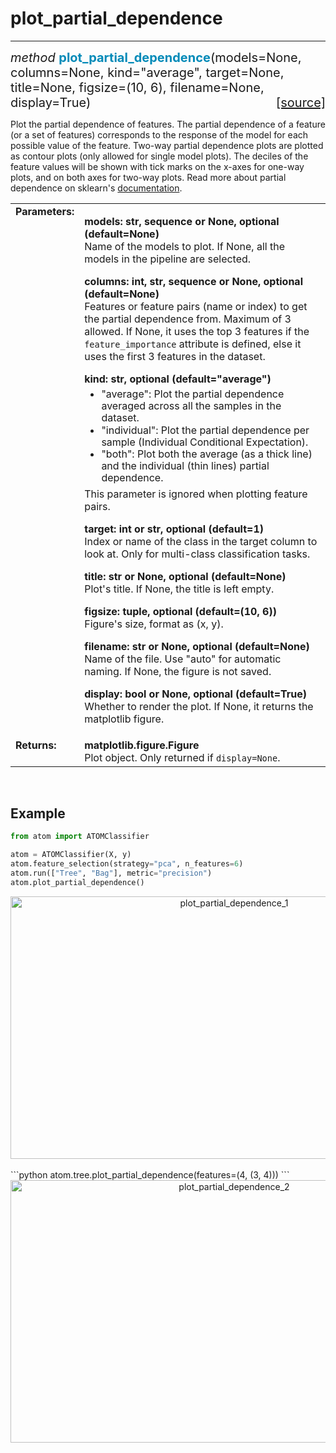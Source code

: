 # plot_partial_dependence
-------------------------

<div style="font-size:20px">
<em>method</em> <strong style="color:#008AB8">plot_partial_dependence</strong>(models=None,
columns=None, kind="average", target=None, title=None, figsize=(10, 6),
filename=None, display=True)
<span style="float:right">
<a href="https://github.com/tvdboom/ATOM/blob/master/atom/plots.py#L2078">[source]</a>
</span>
</div>

Plot the partial dependence of features. The partial dependence of a
feature (or a set of features) corresponds to the response of
the model for each possible value of the feature. Two-way partial
dependence plots are plotted as contour plots (only allowed for single
model plots). The deciles of the feature values will be shown with tick
marks on the x-axes for one-way plots, and on both axes for two-way
plots. Read more about partial dependence on sklearn's [documentation](https://scikit-learn.org/stable/modules/partial_dependence.html#partial-dependence-and-individual-conditional-expectation-plots).

<table style="font-size:16px">
<tr>
<td width="20%" class="td_title" style="vertical-align:top"><strong>Parameters:</strong></td>
<td width="80%" class="td_params">
<p>
<strong>models: str, sequence or None, optional (default=None)</strong><br>
Name of the models to plot. If None, all the models in the pipeline are selected.
</p>
<p>
<strong>columns: int, str, sequence or None, optional (default=None)</strong><br>
Features or feature pairs (name or index) to get the partial dependence
from. Maximum of 3 allowed. If None, it uses the top 3 features if the
<code>feature_importance</code> attribute is defined, else it uses the
first 3 features in the dataset.
</p>
<strong>kind: str, optional (default="average")</strong><br>
<ul style="line-height:1.2em;margin-top:5px;margin-bottom:0">
<li>"average": Plot the partial dependence averaged across
 all the samples in the dataset.</li>
<li>"individual": Plot the partial dependence per sample
(Individual Conditional Expectation).</li>
<li>"both": Plot both the average (as a thick line) and
the individual (thin lines) partial dependence.</li>
</ul>
<p style="margin-top:5px">
This parameter is ignored when plotting feature pairs.
</p>
<p>
<strong>target: int or str, optional (default=1)</strong><br>
Index or name of the class in the target column to look at. Only for
multi-class classification tasks.
</p>
<p>
<strong>title: str or None, optional (default=None)</strong><br>
Plot's title. If None, the title is left empty.
</p>
<p>
<strong>figsize: tuple, optional (default=(10, 6))</strong><br>
Figure's size, format as (x, y).
</p>
<p>
<strong>filename: str or None, optional (default=None)</strong><br>
Name of the file. Use "auto" for automatic naming.
If None, the figure is not saved.
</p>
<p>
<strong>display: bool or None, optional (default=True)</strong><br>
Whether to render the plot. If None, it returns the matplotlib figure.
</p>
</td>
</tr>
<tr>
<td width="20%" class="td_title" style="vertical-align:top"><strong>Returns:</strong></td>
<td width="80%" class="td_params">
<strong>matplotlib.figure.Figure</strong><br>
Plot object. Only returned if <code>display=None</code>.
</td>
</tr>
</table>
<br />



## Example

```python
from atom import ATOMClassifier

atom = ATOMClassifier(X, y)
atom.feature_selection(strategy="pca", n_features=6)
atom.run(["Tree", "Bag"], metric="precision")
atom.plot_partial_dependence()
```

<div align="center">
    <img src="../../../img/plots/plot_partial_dependence_1.png" alt="plot_partial_dependence_1" width="700" height="420"/>
</div>
<br>
```python
atom.tree.plot_partial_dependence(features=(4, (3, 4)))
```

<div align="center">
    <img src="../../../img/plots/plot_partial_dependence_2.png" alt="plot_partial_dependence_2" width="700" height="420"/>
</div>